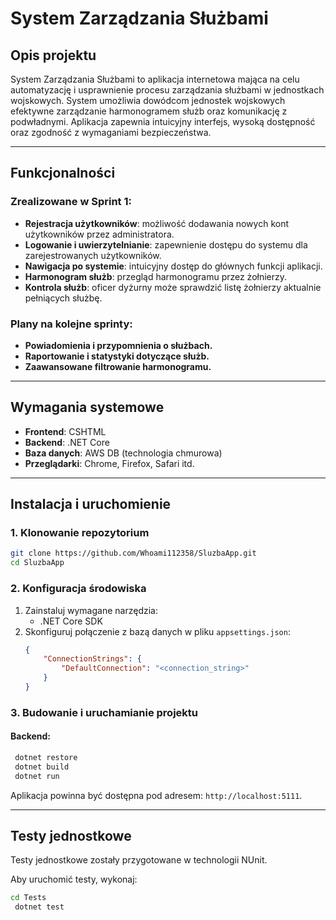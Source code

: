 # System Zarządzania Służbami

## Opis projektu
System Zarządzania Służbami to aplikacja internetowa mająca na celu automatyzację i usprawnienie procesu zarządzania służbami w jednostkach wojskowych. System umożliwia dowódcom jednostek wojskowych efektywne zarządzanie harmonogramem służb oraz komunikację z podwładnymi. Aplikacja zapewnia intuicyjny interfejs, wysoką dostępność oraz zgodność z wymaganiami bezpieczeństwa.

---

## Funkcjonalności

### Zrealizowane w Sprint 1:
- **Rejestracja użytkowników**: możliwość dodawania nowych kont użytkowników przez administratora.
- **Logowanie i uwierzytelnianie**: zapewnienie dostępu do systemu dla zarejestrowanych użytkowników.
- **Nawigacja po systemie**: intuicyjny dostęp do głównych funkcji aplikacji.
- **Harmonogram służb**: przegląd harmonogramu przez żołnierzy.
- **Kontrola służb**: oficer dyżurny może sprawdzić listę żołnierzy aktualnie pełniących służbę.

### Plany na kolejne sprinty:
- **Powiadomienia i przypomnienia o służbach.**
- **Raportowanie i statystyki dotyczące służb.**
- **Zaawansowane filtrowanie harmonogramu.**

---

## Wymagania systemowe

- **Frontend**: CSHTML
- **Backend**: .NET Core
- **Baza danych**: AWS DB (technologia chmurowa)
- **Przeglądarki**: Chrome, Firefox, Safari itd.

---

## Instalacja i uruchomienie

### 1. Klonowanie repozytorium

```bash
git clone https://github.com/Whoami112358/SluzbaApp.git
cd SluzbaApp
```

### 2. Konfiguracja środowiska

1. Zainstaluj wymagane narzędzia:
   - .NET Core SDK
2. Skonfiguruj połączenie z bazą danych w pliku `appsettings.json`:
   ```json
   {
       "ConnectionStrings": {
           "DefaultConnection": "<connection_string>"
       }
   }
   ```

### 3. Budowanie i uruchamianie projektu

#### Backend:
```bash
 dotnet restore
 dotnet build
 dotnet run
```

Aplikacja powinna być dostępna pod adresem: `http://localhost:5111`.

---

## Testy jednostkowe

Testy jednostkowe zostały przygotowane w technologii NUnit.

Aby uruchomić testy, wykonaj:
```bash
cd Tests
 dotnet test
```
